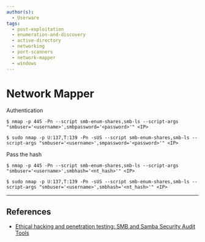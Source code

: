 ```yaml
---
author(s):
  - Userware
tags:
  - post-exploitation
  - enumeration-and-discovery
  - active-directory
  - networking
  - port-scanners
  - network-mapper
  - windows
---
```

# Network Mapper

Authentication

```
$ nmap -p 445 -Pn --script smb-enum-shares,smb-ls --script-args "smbuser='<username>',smbpassword='<password>'" <IP>

$ sudo nmap -p U:137,T:139 -Pn -sUS --script smb-enum-shares,smb-ls --script-args "smbuser='<username>',smpassword='<password>'" <IP>
```

Pass the hash

```
$ nmap -p 445 -Pn --script smb-enum-shares,smb-ls --script-args "smbuser='<username>',smbhash='<nt_hash>'" <IP>

$ sudo nmap -p U:137,T:139 -Pn -sUS --script smb-enum-shares,smb-ls --script-args "smbuser='<username>',smbhash='<nt_hash>'" <IP>
```

---
## References

- [Ethical hacking and penetration testing: SMB and Samba Security Audit Tools](https://miloserdov.org/?p=4066)